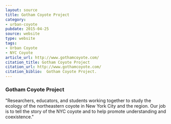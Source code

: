 ```yaml
---
layout: source
title: Gotham Coyote Project
category: 
- urban-coyote
pubdate: 2015-04-25
source: website
type: website
tags:
- Urban Coyote
- NYC Coyote
article_url: http://www.gothamcoyote.com/
citation_title: Gotham Coyote Project
citation_url: http://www.gothamcoyote.com/
citation_biblio:  Gotham Coyote Project. 
---
```


### Gotham Coyote Project 

"Researchers, educators, and students working together to study the ecology of the northeastern coyote in New York City and the region. Our job is to tell the story of the NYC coyote and to help promote understanding and coexistence."

